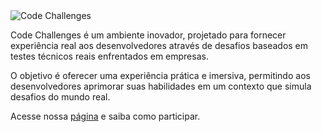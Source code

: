 <img src="https://sa-east-1.graphassets.com/clvfs1ld70bcs07ke07bkdxol/clxcfha33086207lv0j1wex8v" alt="Code Challenges" />

Code Challenges é um ambiente inovador, projetado para fornecer experiência real aos desenvolvedores através de desafios baseados em testes técnicos reais enfrentados em empresas. 

O objetivo é oferecer uma experiência prática e imersiva, permitindo aos desenvolvedores aprimorar suas habilidades em um contexto que simula desafios do mundo real.

Acesse nossa [página](https://www.codechallenges.com.br) e saiba como participar.
